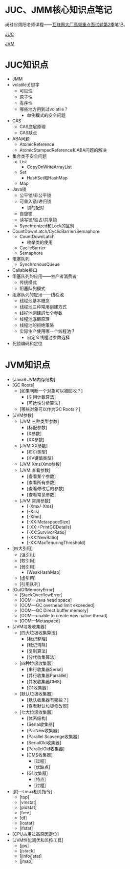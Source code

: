 # JUC、JMM核心知识点笔记

尚硅谷周阳老师课程——[互联网大厂高频重点面试题第2季](https://www.bilibili.com/video/av48961087/)笔记。


[JUC](https://github.com/MaJesTySA/JVM-JUC-Core/blob/master/docs/JUC.md)

[JVM](https://github.com/MaJesTySA/JVM-JUC-Core/blob/master/docs/JVM.md)

# JUC知识点

- JMM
- volatile关键字
  - 可见性
  - 原子性
  - 有序性
  - 哪些地方用到过volatile？
    - 单例模式的安全问题
- CAS
  - CAS底层原理
  - CAS缺点
- ABA问题
  - AtomicReference
  - AtomicStampedReference和ABA问题的解决
- 集合类不安全问题
  - List
    - CopyOnWriteArrayList
  - Set
    - HashSet和HashMap
  - Map
- Java锁
  - 公平锁/非公平锁
  - 可重入锁/递归锁
    - 锁的配对
  - 自旋锁
  - 读写锁/独占/共享锁
  - Synchronized和Lock的区别
- CountDownLatch/CyclicBarrier/Semaphore
  - CountDownLatch
    - 枚举类的使用
  - CyclicBarrier
  - Semaphore
- 阻塞队列
  - SynchronousQueue
- Callable接口
- 阻塞队列的应用——生产者消费者
  - 传统模式
  - 阻塞队列模式
- 阻塞队列的应用——线程池
  - 线程池基本概念
  - 线程池三种常用创建方式
  - 线程池创建的七个参数
  - 线程池底层原理
  - 线程池的拒绝策略
  - 实际生产使用哪一个线程池？
    - 自定义线程池参数选择
- 死锁编码和定位

# JVM知识点

- [Java8  JVM内存结构]
- [GC Roots]
  - [如果判断一个对象可以被回收？]
    - [引用计数算法]
    - [可达性分析算法]
  - [哪些对象可以作为GC Roots？]
- [JVM参数]
  - [JVM 三种类型参数]
    - [标配参数]
    - [X参数]
    - [XX参数]
  - [JVM XX参数]
    - [布尔类型]
    - [KV键值类型]
  - [JVM Xms/Xmx参数]
  - [JVM 查看参数]
    - [查看某个参数]
    - [查看所有参数]
    - [查看修改后的参数]
    - [查看常见参数]
  - [JVM 常用参数]
    - [-Xmx/-Xms]
    - [-Xss]
    - [-Xmn]
    - [-XX:MetaspaceSize]
    - [-XX:+PrintGCDetails]
    - [-XX:SurvivorRatio]
    - [-XX:NewRatio]
    - [-XX:MaxTenuringThreshold]
- [四大引用]
  - [强引用]
  - [软引用]
  - [弱引用]
    - [WeakHashMap]
  - [虚引用]
  - [引用队列]
- [OutOfMemoryError]
  - [StackOverflowError]
  - [OOM—Java head space]
  - [OOM—GC overhead limit exceeded]
  - [OOM—GC Direct buffer memory]
  - [OOM—unable to create new native thread]
  - [OOM—Metaspace]
- [JVM垃圾收集器]
  - [四大垃圾收集算法]
    - [标记整理]
    - [标记清除]
    - [复制算法]
    - [分代收集算法]
  - [四种垃圾收集器]
    - [串行收集器Serial]
    - [并行收集器Parrallel]
    - [并发收集器CMS]
    - [G1收集器]
  - [默认垃圾收集器]
    - [默认收集器有哪些？]
    - [查看默认垃圾修改器]
  - [七大垃圾收集器]
    - [体系结构]
    - [Serial收集器]
    - [ParNew收集器]
    - [Parallel Scavenge收集器]
    - [SerialOld收集器]
    - [ParallelOld收集器]
    - [CMS收集器]
      - [过程]
      - [优缺点]
    - [G1收集器]
      - [特点]
      - [过程]
- [附—Linux相关指令]
  - [top]
  - [vmstat]
  - [pidstat]
  - [free]
  - [df]
  - [iostat]
  - [ifstat]
- [CPU占用过高原因定位]
- [JVM性能调优和监控工具]
  - [jps]
  - [jstack]
  - [jinfo/jstat]
  - [jmap]
